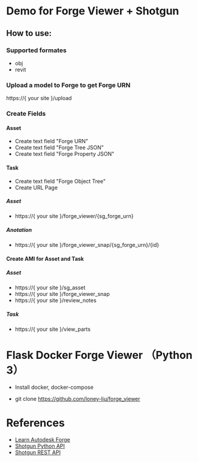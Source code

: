 # Demo for Forge Viewer + Shotgun

## How to use:

### Supported formates
- obj
- revit

### Upload a model to Forge to get Forge URN
https://{ your site }/upload

### Create Fields

#### Asset
- Create text field "Forge URN"
- Create text field "Forge Tree JSON"
- Create text field "Forge Property JSON"

#### Task
- Create text field "Forge Object Tree"
- Create URL Page

##### Asset
- https://{ your site }/forge_viewer/{sg_forge_urn}

##### Anotation
- https://{ your site }/forge_viewer_snap/{sg_forge_urn}/{id}

#### Create AMI for Asset and Task

##### Asset
- https://{ your site }/sg_asset
- https://{ your site }/forge_viewer_snap
- https://{ your site }/review_notes

##### Task
- https://{ your site }/view_parts

# Flask Docker Forge Viewer （Python 3）

- Install docker, docker-compose

- git clone https://github.com/loney-liu/forge_viewer

# References

- [Learn Autodesk Forge](https://learnforge.autodesk.io/#/)
- [Shotgun Python API](https://developer.shotgunsoftware.com/python-api/)
- [Shotgun REST API](https://developer.shotgunsoftware.com/rest-api/)